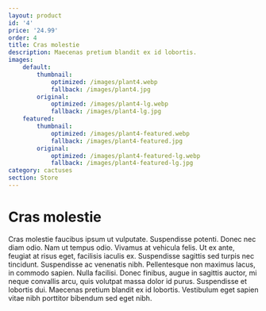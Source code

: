 ```yaml
---
layout: product
id: '4'
price: '24.99'
order: 4
title: Cras molestie
description: Maecenas pretium blandit ex id lobortis.
images:
    default:
        thumbnail:
            optimized: /images/plant4.webp
            fallback: /images/plant4.jpg
        original:
            optimized: /images/plant4-lg.webp
            fallback: /images/plant4-lg.jpg
    featured: 
        thumbnail:
            optimized: /images/plant4-featured.webp
            fallback: /images/plant4-featured.jpg
        original:
            optimized: /images/plant4-featured-lg.webp
            fallback: /images/plant4-featured-lg.jpg
category: cactuses
section: Store
---
```


# Cras molestie

Cras molestie faucibus ipsum ut vulputate. Suspendisse potenti. Donec nec diam odio. Nam ut tempus odio. Vivamus at vehicula felis. Ut ex ante, feugiat at risus eget, facilisis iaculis ex. Suspendisse sagittis sed turpis nec tincidunt. Suspendisse ac venenatis nibh. Pellentesque non maximus lacus, in commodo sapien. Nulla facilisi. Donec finibus, augue in sagittis auctor, mi neque convallis arcu, quis volutpat massa dolor id purus. Suspendisse et lobortis dui. Maecenas pretium blandit ex id lobortis. Vestibulum eget sapien vitae nibh porttitor bibendum sed eget nibh.